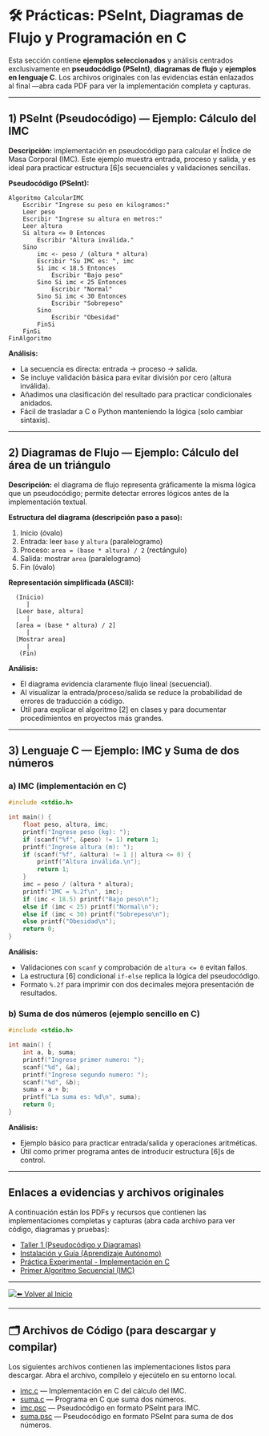 # 🛠️ Prácticas: PSeInt, Diagramas de Flujo y Programación en C

Esta sección contiene **ejemplos seleccionados** y análisis centrados exclusivamente en **pseudocódigo (PSeInt)**, **diagramas de flujo** y **ejemplos en lenguaje C**. Los archivos originales con las evidencias están enlazados al final —abra cada PDF para ver la implementación completa y capturas.

---

## 1) PSeInt (Pseudocódigo) — Ejemplo: Cálculo del IMC

**Descripción:** implementación en pseudocódigo para calcular el Índice de Masa Corporal (IMC). Este ejemplo muestra entrada, proceso y salida, y es ideal para practicar estructura [6]s secuenciales y validaciones sencillas.

**Pseudocódigo (PSeInt):**
```pseudocode
Algoritmo CalcularIMC
    Escribir "Ingrese su peso en kilogramos:"
    Leer peso
    Escribir "Ingrese su altura en metros:"
    Leer altura
    Si altura <= 0 Entonces
        Escribir "Altura inválida."
    Sino
        imc <- peso / (altura * altura)
        Escribir "Su IMC es: ", imc
        Si imc < 18.5 Entonces
            Escribir "Bajo peso"
        Sino Si imc < 25 Entonces
            Escribir "Normal"
        Sino Si imc < 30 Entonces
            Escribir "Sobrepeso"
        Sino
            Escribir "Obesidad"
        FinSi
    FinSi
FinAlgoritmo
```

**Análisis:**  
- La secuencia es directa: entrada → proceso → salida.  
- Se incluye validación básica para evitar división por cero (altura inválida).  
- Añadimos una clasificación del resultado para practicar condicionales anidados.  
- Fácil de trasladar a C o Python manteniendo la lógica (solo cambiar sintaxis).

---

## 2) Diagramas de Flujo — Ejemplo: Cálculo del área de un triángulo

**Descripción:** el diagrama de flujo representa gráficamente la misma lógica que un pseudocódigo; permite detectar errores lógicos antes de la implementación textual.

**Estructura del diagrama (descripción paso a paso):**  
1. Inicio (óvalo)  
2. Entrada: leer `base` y `altura` (paralelogramo)  
3. Proceso: `area = (base * altura) / 2` (rectángulo)  
4. Salida: mostrar `area` (paralelogramo)  
5. Fin (óvalo)

**Representación simplificada (ASCII):**
```
  (Inicio)
     |
  [Leer base, altura]
     |
  [area = (base * altura) / 2]
     |
  [Mostrar area]
     |
   (Fin)
```

**Análisis:**  
- El diagrama evidencia claramente flujo lineal (secuencial).  
- Al visualizar la entrada/proceso/salida se reduce la probabilidad de errores de traducción a código.  
- Útil para explicar el algoritmo [2] en clases y para documentar procedimientos en proyectos más grandes.

---

## 3) Lenguaje C — Ejemplo: IMC y Suma de dos números

### a) IMC (implementación en C)
```c
#include <stdio.h>

int main() {
    float peso, altura, imc;
    printf("Ingrese peso (kg): ");
    if (scanf("%f", &peso) != 1) return 1;
    printf("Ingrese altura (m): ");
    if (scanf("%f", &altura) != 1 || altura <= 0) {
        printf("Altura inválida.\n");
        return 1;
    }
    imc = peso / (altura * altura);
    printf("IMC = %.2f\n", imc);
    if (imc < 18.5) printf("Bajo peso\n");
    else if (imc < 25) printf("Normal\n");
    else if (imc < 30) printf("Sobrepeso\n");
    else printf("Obesidad\n");
    return 0;
}
```

**Análisis:**  
- Validaciones con `scanf` y comprobación de `altura <= 0` evitan fallos.  
- La estructura [6] condicional `if-else` replica la lógica del pseudocódigo.  
- Formato `%.2f` para imprimir con dos decimales mejora presentación de resultados.

### b) Suma de dos números (ejemplo sencillo en C)
```c
#include <stdio.h>

int main() {
    int a, b, suma;
    printf("Ingrese primer numero: ");
    scanf("%d", &a);
    printf("Ingrese segundo numero: ");
    scanf("%d", &b);
    suma = a + b;
    printf("La suma es: %d\n", suma);
    return 0;
}
```

**Análisis:**  
- Ejemplo básico para practicar entrada/salida y operaciones aritméticas.  
- Útil como primer programa antes de introducir estructura [6]s de control.

---

## Enlaces a evidencias y archivos originales
A continuación están los PDFs y recursos que contienen las implementaciones completas y capturas (abra cada archivo para ver código, diagramas y pruebas):

- [Taller 1 (Pseudocódigo y Diagramas)](../Evidencias/Taller1.pdf)  
- [Instalación y Guía (Aprendizaje Autónomo)](../Evidencias/Aprendizaje_Autonomo.pdf)  
- [Práctica Experimental - Implementación en C](../Evidencias/Aprendizaje_Practico_Experimental2.pdf)  
- [Primer Algoritmo Secuencial (IMC)](../Evidencias/Primer_Algoritmo_Secuencial.pdf)

---

 <div align="left">

[![⬅️ Volver al Inicio](https://img.shields.io/badge/⬅️_Volver_al_Inicio-blue?style=for-the-badge)](../index.md)

</div>


---

## 🗂️ Archivos de Código (para descargar y compilar)
Los siguientes archivos contienen las implementaciones listos para descargar. Abra el archivo, compílelo y ejecútelo en su entorno local.

- [imc.c](./Practicas_files/imc.c) — Implementación en C del cálculo del IMC.
- [suma.c](./Practicas_files/suma.c) — Programa en C que suma dos números.
- [imc.psc](./Practicas_files/imc.psc) — Pseudocódigo en formato PSeInt para IMC.
- [suma.psc](./Practicas_files/suma.psc) — Pseudocódigo en formato PSeInt para suma de dos números.

